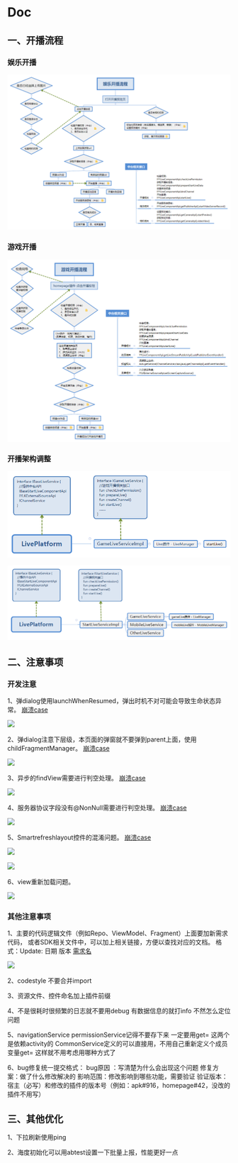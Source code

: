# Doc

## 一、开播流程

### 娱乐开播

![](mobile.png)

### 游戏开播

![](game.png)

### 开播架构调整

![](LivePlatform.png)

![](LivePlatformPro.png)

## 二、注意事项

### 开发注意

1、弹dialog使用launchWhenResumed，弹出时机不对可能会导致生命状态异常。
   [崩溃case](http://bug.yy.com/browse/ANASSI-588)
   
![](二-1-1.png)

2、弹dialog注意下层级，本页面的弹窗就不要弹到parent上面，使用childFragmentManager。
   [崩溃case](http://bug.yy.com/browse/ANASSI-824)

![](二-2-1.png)

3、异步的findView需要进行判空处理。
   [崩溃case](http://bug.yy.com/browse/ANASSI-837)
   
![](二-3-1.png)

4、服务器协议字段没有@NonNull需要进行判空处理。
   [崩溃case](http://bug.yy.com/browse/ANASSI-801)
   
![](二-4-1.png)

5、Smartrefreshlayout控件的混淆问题。
   [崩溃case](http://bug.yy.com/browse/ANASSI-776)

![](二-5-1.png)

![](二-5-2.png)

6、view重新加载问题。

![](二-6-1.png)

### 其他注意事项

1、主要的代码逻辑文件（例如Repo、ViewModel、Fragment）上面要加新需求代码，
   或者SDK相关文件中，可以加上相关链接，方便以查找对应的文档。
   格式：Update: 日期 版本 [需求名](文档链接地址)
   
![](二-7-1.png)

2、codestyle 不要合并import

3、资源文件、控件命名加上插件前缀

4、不是很耗时很频繁的日志就不要用debug
  有数据信息的就打info 不然怎么定位问题

5、navigationService  permissionService记得不要存下来 一定要用get=
  这两个是依赖activity的
  CommonService定义的可以直接用，不用自己重新定义个成员变量get=
  这样就不用考虑用哪种方式了

6、bug修复统一提交格式：
bug原因 ：写清楚为什么会出现这个问题
修复方案：做了什么修改解决的
影响范围：修改影响到哪些功能，需要验证
验证版本：宿主（必写）和修改的插件的版本号（例如：apk#916，homepage#42，没改的插件不用写）


## 三、其他优化

1、下拉刷新使用ping

2、海度初始化可以用abtest设置一下批量上报，性能更好一点